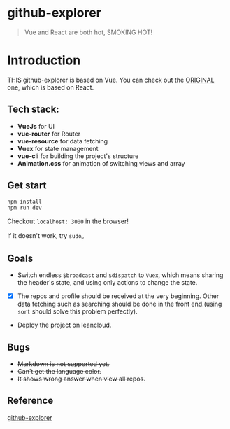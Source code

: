 # github-explorer

> Vue and React are both hot, SMOKING HOT!

# Introduction

THIS github-explorer is based on Vue. You can check out the [ORIGINAL](https://github.com/trungdq88/github-explorer) one, which is based on React.

## Tech stack:

 - **VueJs** for UI
 - **vue-router** for Router
 - **vue-resource** for data fetching
 - **Vuex** for state management
 - **vue-cli** for building the project's structure
 - **Animation.css** for animation of switching views and array

## Get start
```bash
npm install
npm run dev
```
Checkout `localhost: 3000` in the browser!

If it doesn't work, try `sudo`。

## Goals

 - Switch endless `$broadcast` and `$dispatch` to `Vuex`, which means sharing the header's state, and using only actions to change the state.

 - [x] The repos and profile should be received at the very beginning. Other data fetching such as searching should be done in the front end.(using `sort` should solve this problem perfectly).

 - Deploy the project on leancloud.

## Bugs

 - ~~Markdown is not supported yet.~~
 - ~~Can't get the language color.~~
 - ~~It shows wrong answer when view all repos.~~

## Reference

[github-explorer](https://github.com/trungdq88/github-explorer)
